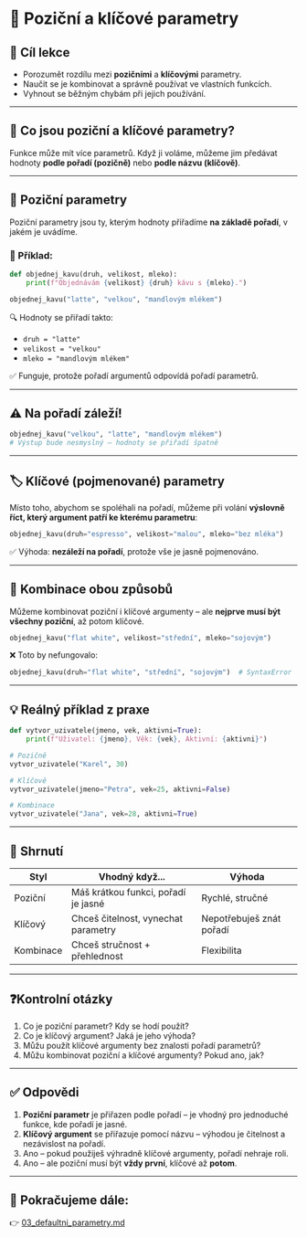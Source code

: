 # 🎯 Poziční a klíčové parametry

## 🧠 Cíl lekce
- Porozumět rozdílu mezi **pozičními** a **klíčovými** parametry.
- Naučit se je kombinovat a správně používat ve vlastních funkcích.
- Vyhnout se běžným chybám při jejich používání.

---

## 📘 Co jsou poziční a klíčové parametry?

Funkce může mít více parametrů. Když ji voláme, můžeme jim předávat hodnoty **podle pořadí (pozičně)** nebo **podle názvu (klíčově)**.

---

## 📌 Poziční parametry

Poziční parametry jsou ty, kterým hodnoty přiřadíme **na základě pořadí**, v jakém je uvádíme.

### 🧪 Příklad:

```python
def objednej_kavu(druh, velikost, mleko):
    print(f"Objednávám {velikost} {druh} kávu s {mleko}.")

objednej_kavu("latte", "velkou", "mandlovým mlékem")
```

🔍 Hodnoty se přiřadí takto:
- `druh = "latte"`
- `velikost = "velkou"`
- `mleko = "mandlovým mlékem"`

✅ Funguje, protože pořadí argumentů odpovídá pořadí parametrů.

---

## ⚠️ Na pořadí záleží!

```python
objednej_kavu("velkou", "latte", "mandlovým mlékem")
# Výstup bude nesmyslný – hodnoty se přiřadí špatně
```

---

## 🏷️ Klíčové (pojmenované) parametry

Místo toho, abychom se spoléhali na pořadí, můžeme při volání **výslovně říct, který argument patří ke kterému parametru**:

```python
objednej_kavu(druh="espresso", velikost="malou", mleko="bez mléka")
```

✅ Výhoda: **nezáleží na pořadí**, protože vše je jasně pojmenováno.

---

## 🧪 Kombinace obou způsobů

Můžeme kombinovat poziční i klíčové argumenty – ale **nejprve musí být všechny poziční**, až potom klíčové.

```python
objednej_kavu("flat white", velikost="střední", mleko="sojovým")
```

❌ Toto by nefungovalo:
```python
objednej_kavu(druh="flat white", "střední", "sojovým")  # SyntaxError
```

---

## 💡 Reálný příklad z praxe

```python
def vytvor_uzivatele(jmeno, vek, aktivni=True):
    print(f"Uživatel: {jmeno}, Věk: {vek}, Aktivní: {aktivni}")

# Pozičně
vytvor_uzivatele("Karel", 30)

# Klíčově
vytvor_uzivatele(jmeno="Petra", vek=25, aktivni=False)

# Kombinace
vytvor_uzivatele("Jana", vek=28, aktivni=True)
```

---

## 🧠 Shrnutí

| Styl        | Vhodný když...                        | Výhoda                              |
|-------------|----------------------------------------|-------------------------------------|
| Poziční     | Máš krátkou funkci, pořadí je jasné    | Rychlé, stručné                     |
| Klíčový     | Chceš čitelnost, vynechat parametry    | Nepotřebuješ znát pořadí           |
| Kombinace   | Chceš stručnost + přehlednost          | Flexibilita                         |

---

## ❓Kontrolní otázky

1. Co je poziční parametr? Kdy se hodí použít?
2. Co je klíčový argument? Jaká je jeho výhoda?
3. Můžu použít klíčové argumenty bez znalosti pořadí parametrů?
4. Můžu kombinovat poziční a klíčové argumenty? Pokud ano, jak?

---

## ✅ Odpovědi

1. **Poziční parametr** je přiřazen podle pořadí – je vhodný pro jednoduché funkce, kde pořadí je jasné.
2. **Klíčový argument** se přiřazuje pomocí názvu – výhodou je čitelnost a nezávislost na pořadí.
3. Ano – pokud použiješ výhradně klíčové argumenty, pořadí nehraje roli.
4. Ano – ale poziční musí být **vždy první**, klíčové až **potom**.

---

## 🚀 Pokračujeme dále:

👉 [03_defaultni_parametry.md](03_defaultni_parametry.md)
